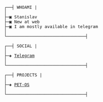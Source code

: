 <pre>

┌──┤ WHOAMI |
│
├─▣ Stanislav
├─▣ New at web
├─▣ I am mostly available in telegram
│
└───────────────────────────────┤

┌──┤ SOCIAL |
│
├─◈ <a href="https://t.me/reliefwasshort/">Telegram</a>
│
└───────────────────────────────┤

┌──┤ PROJECTS |
│
├─◈ <a href="https://github.com/narjezzz/test-os/">PET-OS</a>
│
└───────────────────────────────┤
  
</pre>
